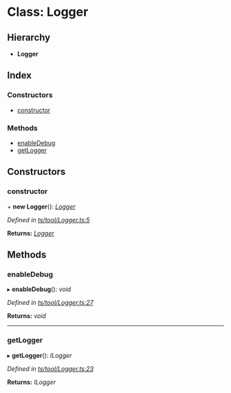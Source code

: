 
# Class: Logger

## Hierarchy

* **Logger**

## Index

### Constructors

* [constructor](logger.md#constructor)

### Methods

* [enableDebug](logger.md#enabledebug)
* [getLogger](logger.md#getlogger)

## Constructors

###  constructor

\+ **new Logger**(): *[Logger](logger.md)*

*Defined in [ts/tool/Logger.ts:5](https://github.com/easy-pwa/easy-pwa-js/blob/1faf83b/src/ts/tool/Logger.ts#L5)*

**Returns:** *[Logger](logger.md)*

## Methods

###  enableDebug

▸ **enableDebug**(): *void*

*Defined in [ts/tool/Logger.ts:27](https://github.com/easy-pwa/easy-pwa-js/blob/1faf83b/src/ts/tool/Logger.ts#L27)*

**Returns:** *void*

___

###  getLogger

▸ **getLogger**(): *ILogger*

*Defined in [ts/tool/Logger.ts:23](https://github.com/easy-pwa/easy-pwa-js/blob/1faf83b/src/ts/tool/Logger.ts#L23)*

**Returns:** *ILogger*
